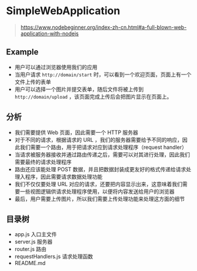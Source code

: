 # SimpleWebApplication

> <https://www.nodebeginner.org/index-zh-cn.html#a-full-blown-web-application-with-nodejs>

## Example

- 用户可以通过浏览器使用我们的应用
- 当用户请求 `http://domain/start` 时，可以看到一个欢迎页面，页面上有一个文件上传的表单
- 用户可以选择一个图片并提交表单，随后文件将被上传到 `http://domain/upload` ，该页面完成上传后会把图片显示在页面上。

## 分析

- 我们需要提供 Web 页面，因此需要一个 HTTP 服务器
- 对于不同的请求，根据请求的 URL ，我们的服务器需要给予不同的响应，因此我们需要一个路由，用于把请求对应到请求处理程序（request handler）
- 当请求被服务器接收并通过路由传递之后，需要可以对其进行处理，因此我们需要最终的请求处理程序
- 路由还应该能处理 POST 数据，并且把数据封装成更友好的格式传递给请求处理入程序，因此需要请求数据处理功能
- 我们不仅仅要处理 URL 对应的请求，还要把内容显示出来，这意味着我们需要一些视图逻辑供请求处理程序使用，以便将内容发送给用户的浏览器
- 最后，用户需要上传图片，所以我们需要上传处理功能来处理这方面的细节

## 目录树

- app.js        入口主文件
- server.js     服务器
- router.js     路由
- requestHandlers.js    请求处理函数
- README.md
